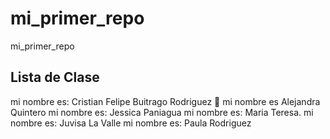 # mi_primer_repo

mi_primer_repo

## Lista de Clase

mi nombre es: Cristian Felipe Buitrago Rodriguez 🤔
mi nombre es Alejandra Quintero 
mi nombre es: Jessica Paniagua 
mi nombre es: Maria Teresa.
mi nombre es: Juvisa La Valle
mi nombre es: Paula Rodriguez
